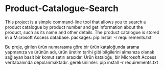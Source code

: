 # Product-Catalogue-Search
This project is a simple command-line tool that allows you to search a product catalogue by product number and get information about the product, such as its name and other details. 
The product catalogue is stored in a Microsoft Access database.
packages: pip install -r requirements.txt

Bu proje, girilen ürün numarasına göre bir ürün kataloğunda arama yapmanıza ve ürünün adı, ürün üretim tarihi gibi bilgilerini almanıza olanak sağlayan basit bir komut satırı aracıdır. 
Ürün kataloğu, bir Microsoft Access veritabanında depolanmaktadır.
gereksinimler:  pip install -r requirements.txt
